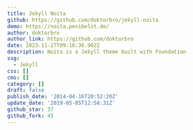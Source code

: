 ```yaml
---
title: Jekyll Noita
github: https://github.com/doktorbro/jekyll-noita
demo: https://noita.penibelst.de/
author: doktorbro
author_link: https://github.com/doktorbro
date: 2023-11-27T09:16:36.902Z
description: Noita is a Jekyll theme built with Foundation
ssg:
  - Jekyll
css: []
cms: []
category: []
draft: false
publish_date: '2014-04-16T20:52:20Z'
update_date: '2019-05-05T12:56:31Z'
github_star: 37
github_fork: 45
---
```

